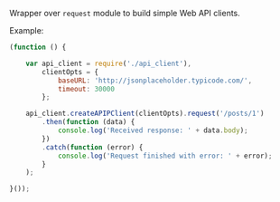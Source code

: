 Wrapper over `request` module to build simple Web API clients.

Example:

```javascript
(function () {

    var api_client = require('./api_client'),
        clientOpts = {
            baseURL: 'http://jsonplaceholder.typicode.com/',
            timeout: 30000
        };

    api_client.createAPIPClient(clientOpts).request('/posts/1')
        .then(function (data) {
            console.log('Received response: ' + data.body);
        })
        .catch(function (error) {
            console.log('Request finished with error: ' + error);
        }
    );

}());

```


